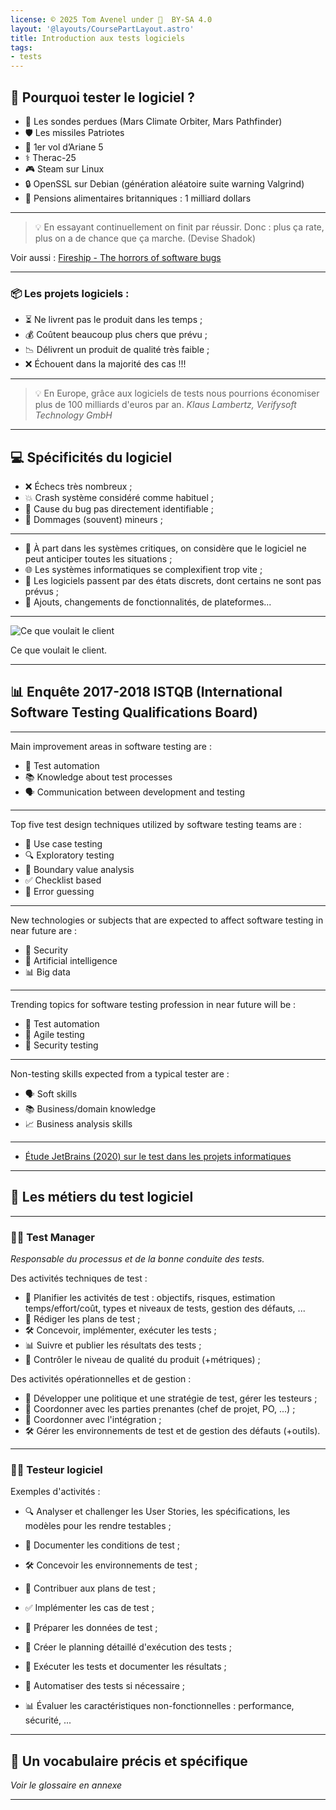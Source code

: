 ```yaml
---
license: © 2025 Tom Avenel under 󰵫  BY-SA 4.0
layout: '@layouts/CoursePartLayout.astro'
title: Introduction aux tests logiciels
tags:
- tests
---
```


## 🤔 Pourquoi tester le logiciel ?

- 🚀 Les sondes perdues (Mars Climate Orbiter, Mars Pathfinder)
- 🛡️ Les missiles Patriotes
- 🌌 1er vol d’Ariane 5
- ⚕️ Therac-25
- 🎮 Steam sur Linux
- 🔒 OpenSSL sur Debian (génération aléatoire suite warning Valgrind)
- 💸 Pensions alimentaires britanniques : 1 milliard dollars

---

> 💡 En essayant continuellement on finit par réussir. Donc : plus ça rate, plus on a de chance que ça marche. (Devise Shadok)

Voir aussi : [Fireship - The horrors of software bugs](https://www.youtube.com/watch?v=Iq_r7IcNmUk)

---

### 📦 Les projets logiciels :

- ⏳ Ne livrent pas le produit dans les temps ;
- 💰 Coûtent beaucoup plus chers que prévu ;
- 📉 Délivrent un produit de qualité très faible ;
- ❌ Échouent dans la majorité des cas !!!

---

> 💡 En Europe, grâce aux logiciels de tests nous pourrions économiser plus de 100 milliards d'euros par an. _Klaus Lambertz, Verifysoft Technology GmbH_

---

## 💻 Spécificités du logiciel

- ❌ Échecs très nombreux ;
- 💥 Crash système considéré comme habituel ;
- 🐛 Cause du bug pas directement identifiable ;
- 🔧 Dommages (souvent) mineurs ;

---

- 🔮 À part dans les systèmes critiques, on considère que le logiciel ne peut anticiper toutes les situations ;
- 🌐 Les systèmes informatiques se complexifient trop vite ;
- 🔄 Les logiciels passent par des états discrets, dont certains ne sont pas prévus ;
- 🔄 Ajouts, changements de fonctionnalités, de plateformes...

---

![Ce que voulait le client](@assets/projet/balancoire.jpg)

<div class="caption">Ce que voulait le client.</div>

---

## 📊 Enquête 2017-2018 ISTQB (International Software Testing Qualifications Board)

---

Main improvement areas in software testing are :
- 🤖 Test automation
- 📚 Knowledge about test processes
- 🗣️ Communication between development and testing

---

Top five test design techniques utilized by software testing teams are :
- 📝 Use case testing
- 🔍 Exploratory testing
- 📏 Boundary value analysis
- ✅ Checklist based
- 🤔 Error guessing

---

New technologies or subjects that are expected to affect software testing in near future are :
- 🔐 Security
- 🤖 Artificial intelligence
- 📊 Big data

---

Trending topics for software testing profession in near future will be :
- 🤖 Test automation
- 🏃 Agile testing
- 🔐 Security testing

---

Non-testing skills expected from a typical tester are :
- 🗣️ Soft skills
- 📚 Business/domain knowledge
- 📈 Business analysis skills

---

- [Étude JetBrains (2020) sur le test dans les projets informatiques](https://www.jetbrains.com/lp/devecosystem-2020/testing/)

---

## 👥 Les métiers du test logiciel

---

### 👨‍💼 Test Manager

_Responsable du processus et de la bonne conduite des tests._

Des activités techniques de test :
- 📅 Planifier les activités de test : objectifs, risques, estimation temps/effort/coût, types et niveaux de tests, gestion des défauts, ...
- 📄 Rédiger les plans de test ;
- 🛠️ Concevoir, implémenter, exécuter les tests ;
- 📊 Suivre et publier les résultats des tests ;
- 📏 Contrôler le niveau de qualité du produit (+métriques) ;

Des activités opérationnelles et de gestion :
- 📜 Développer une politique et une stratégie de test, gérer les testeurs ;
- 🤝 Coordonner avec les parties prenantes (chef de projet, PO, ...) ;
- 🔄 Coordonner avec l'intégration ;
- 🛠️ Gérer les environnements de test et de gestion des défauts (+outils).

---

### 👨‍💻 Testeur logiciel

Exemples d'activités :
- 🔍 Analyser et challenger les User Stories, les spécifications, les modèles pour les rendre testables ;
- 📝 Documenter les conditions de test ;
- 🛠️ Concevoir les environnements de test ;

- 📄 Contribuer aux plans de test ;
- ✅ Implémenter les cas de test ;
- 📂 Préparer les données de test ;
- 📅 Créer le planning détaillé d'exécution des tests ;
- 🏃 Exécuter les tests et documenter les résultats ;
- 🤖 Automatiser des tests si nécessaire ;
- 📊 Évaluer les caractéristiques non-fonctionnelles : performance, sécurité, ...

---

## 📖 Un vocabulaire précis et spécifique

_Voir le glossaire en annexe_

---

